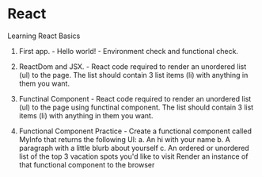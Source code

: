 # React
Learning React Basics


1) First app.  -  Hello world! - Environment check and functional check.


2) ReactDom and JSX. - React code required to render an unordered list (ul) to the page. The list should contain 3 list items (li) with anything in them you want.


3) Functinal Component - React code required to render an unordered list (ul) to the page using functinal component. The list should contain 3 list items (li) with anything in them you want.

4) Functional Component Practice - Create a functional component called MyInfo that returns the following UI:
  a. An hi with your name
  b. A paragraph with a little blurb about yourself 
  c. An ordered or unordered list of the top 3 vacation spots you'd like to visit
  Render an instance of that functional component to the browser
